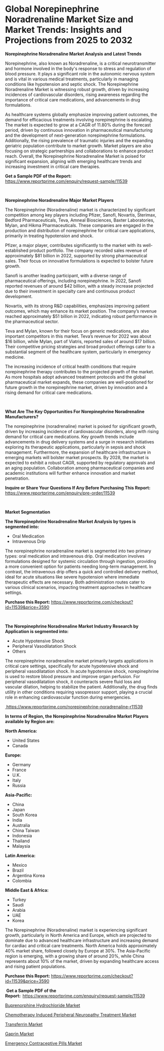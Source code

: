 <p><h1>Global Norepinephrine Noradrenaline Market Size and Market Trends: Insights and Projections from 2025 to 2032</h1></p><p><strong>Norepinephrine Noradrenaline Market Analysis and Latest Trends</strong></p>
<p><p>Norepinephrine, also known as Noradrenaline, is a critical neurotransmitter and hormone involved in the body's response to stress and regulation of blood pressure. It plays a significant role in the autonomic nervous system and is vital in various medical treatments, particularly in managing conditions like hypotension and septic shock. The Norepinephrine Noradrenaline Market is witnessing robust growth, driven by increasing incidences of cardiovascular disorders, rising awareness regarding the importance of critical care medications, and advancements in drug formulations.</p><p>As healthcare systems globally emphasize improving patient outcomes, the demand for efficacious treatments involving norepinephrine is escalating. The market is expected to grow at a CAGR of 11.80% during the forecast period, driven by continuous innovation in pharmaceutical manufacturing and the development of next-generation norepinephrine formulations. Additionally, the rising prevalence of traumatic injuries and the expanding geriatric population contribute to market growth. Market players are also focusing on strategic partnerships and collaborations to enhance product reach. Overall, the Norepinephrine Noradrenaline Market is poised for significant expansion, aligning with emerging healthcare trends and increasing investment in critical care therapies.</p></p>
<p><strong>Get a Sample PDF of the Report:&nbsp;</strong> <a href="https://www.reportprime.com/enquiry/request-sample/11539?utm_campaign=37&utm_medium=2&utm_source=Github&utm_content=ia&utm_term=20032025&utm_id=norepinephrine-noradrenaline">https://www.reportprime.com/enquiry/request-sample/11539</a></p>
<p>&nbsp;</p>
<p><strong>Norepinephrine Noradrenaline Major Market Players</strong></p>
<p><p>The Norepinephrine (Noradrenaline) market is characterized by significant competition among key players including Pfizer, Sanofi, Novartis, Sterimax, Bedford Pharmaceuticals, Teva, Amneal Biosciences, Baxter Laboratories, Mylan, and Hikma Pharmaceuticals. These companies are engaged in the production and distribution of norepinephrine for critical care applications, primarily in treating hypotension and shock.</p><p>Pfizer, a major player, contributes significantly to the market with its well-established product portfolio. The company recorded sales revenue of approximately $81 billion in 2022, supported by strong pharmaceutical sales. Their focus on innovative formulations is expected to bolster future growth.</p><p>Sanofi is another leading participant, with a diverse range of pharmaceutical offerings, including norepinephrine. In 2022, Sanofi reported revenues of around $42 billion, with a steady increase projected due to their investment in specialty care and continuous product development.</p><p>Novartis, with its strong R&D capabilities, emphasizes improving patient outcomes, which may enhance its market position. The company’s revenue reached approximately $51 billion in 2022, indicating robust performance in the pharmaceutical sector.</p><p>Teva and Mylan, known for their focus on generic medications, are also important competitors in this market. Teva’s revenue for 2022 was about $16 billion, while Mylan, part of Viatris, reported sales of around $17 billion. Their competitive pricing strategies and broad product offerings cater to a substantial segment of the healthcare system, particularly in emergency medicine.</p><p>The increasing incidence of critical health conditions that require norepinephrine therapy contributes to the projected growth of the market. As more hospitals adopt advanced treatment protocols and the global pharmaceutical market expands, these companies are well-positioned for future growth in the norepinephrine market, driven by innovation and a rising demand for critical care medications.</p></p>
<p>&nbsp;</p>
<p><strong>What Are The Key Opportunities For Norepinephrine Noradrenaline Manufacturers?</strong></p>
<p><p>The norepinephrine (noradrenaline) market is poised for significant growth, driven by increasing incidence of cardiovascular disorders, along with rising demand for critical care medications. Key growth trends include advancements in drug delivery systems and a surge in research initiatives exploring its therapeutic applications, particularly in sepsis and shock management. Furthermore, the expansion of healthcare infrastructure in emerging markets will bolster market prospects. By 2028, the market is expected to exhibit a robust CAGR, supported by regulatory approvals and an aging population. Collaboration among pharmaceutical companies and academic institutions will further enhance innovation and market penetration.</p></p>
<p><strong>Inquire or Share Your Questions If Any Before Purchasing This Report:</strong> <a href="https://www.reportprime.com/enquiry/pre-order/11539?utm_campaign=37&utm_medium=2&utm_source=Github&utm_content=ia&utm_term=20032025&utm_id=norepinephrine-noradrenaline">https://www.reportprime.com/enquiry/pre-order/11539</a></p>
<p>&nbsp;</p>
<p><strong>Market Segmentation</strong></p>
<p><strong>The Norepinephrine Noradrenaline Market Analysis by types is segmented into:</strong></p>
<p><ul><li>Oral Medication</li><li>Intravenous Drip</li></ul></p>
<p><p>The norepinephrine noradrenaline market is segmented into two primary types: oral medication and intravenous drip. Oral medication involves formulations designed for systemic circulation through ingestion, providing a more convenient option for patients needing long-term management. In contrast, the intravenous drip offers a quick and controlled delivery method, ideal for acute situations like severe hypotension where immediate therapeutic effects are necessary. Both administration routes cater to various clinical scenarios, impacting treatment approaches in healthcare settings.</p></p>
<p><strong>Purchase this Report:&nbsp;</strong><a href="https://www.reportprime.com/checkout?id=11539&price=3590&utm_campaign=37&utm_medium=2&utm_source=Github&utm_content=ia&utm_term=20032025&utm_id=norepinephrine-noradrenaline">https://www.reportprime.com/checkout?id=11539&price=3590</a></p>
<p>&nbsp;</p>
<p><strong>The Norepinephrine Noradrenaline Market Industry Research by Application is segmented into:</strong></p>
<p><ul><li>Acute Hypotensive Shock</li><li>Peripheral Vasodilatation Shock</li><li>Others</li></ul></p>
<p><p>The norepinephrine noradrenaline market primarily targets applications in critical care settings, specifically for acute hypotensive shock and peripheral vasodilatation shock. In acute hypotensive shock, norepinephrine is used to restore blood pressure and improve organ perfusion. For peripheral vasodilatation shock, it counteracts severe fluid loss and vascular dilation, helping to stabilize the patient. Additionally, the drug finds utility in other conditions requiring vasopressor support, playing a crucial role in enhancing cardiovascular function during emergencies.</p></p>
<p><a href="https://www.reportprime.com/norepinephrine-noradrenaline-r11539?utm_campaign=37&utm_medium=2&utm_source=Github&utm_content=ia&utm_term=20032025&utm_id=norepinephrine-noradrenaline">&nbsp;https://www.reportprime.com/norepinephrine-noradrenaline-r11539</a></p>
<p><strong>In terms of Region, the Norepinephrine Noradrenaline Market Players available by Region are:</strong></p>
<p>
    <p> <strong> North America: </strong>
        <ul>
            <li>United States</li>
            <li>Canada</li>
        </ul>
        </p> 
    <p> <strong> Europe: </strong>
        <ul>
            <li>Germany</li>
            <li>France</li>
            <li>U.K.</li>
            <li>Italy</li>
            <li>Russia</li>
        </ul>
        </p> 
    <p> <strong> Asia-Pacific: </strong>
        <ul>
            <li>China</li>
            <li>Japan</li>
            <li>South Korea</li>
            <li>India</li>
            <li>Australia</li>
            <li>China Taiwan</li>
            <li>Indonesia</li>
            <li>Thailand</li>
            <li>Malaysia</li>
        </ul>
        </p> 
    <p> <strong> Latin America: </strong>
        <ul>
            <li>Mexico</li>
            <li>Brazil</li>
            <li>Argentina Korea</li>
            <li>Colombia</li>
        </ul>
        </p> 
    <p> <strong> Middle East & Africa: </strong>
        <ul>
            <li>Turkey</li>
            <li>Saudi</li>
            <li>Arabia</li>
            <li>UAE</li>
            <li>Korea</li>
        </ul>
    </p>
    </p>
<p><p>The Norepinephrine (Noradrenaline) market is experiencing significant growth, particularly in North America and Europe, which are projected to dominate due to advanced healthcare infrastructure and increasing demand for cardiac and critical care treatments. North America holds approximately 40% market share, followed closely by Europe at 30%. The Asia-Pacific region is emerging, with a growing share of around 20%, while China represents about 10% of the market, driven by expanding healthcare access and rising patient populations.</p></p>
<p><strong>Purchase this Report: </strong><a href="https://www.reportprime.com/checkout?id=11539&price=3590&utm_campaign=37&utm_medium=2&utm_source=Github&utm_content=ia&utm_term=20032025&utm_id=norepinephrine-noradrenaline">https://www.reportprime.com/checkout?id=11539&price=3590</a></p>
<p>&nbsp;<strong>Get a Sample PDF of the Report:&nbsp;&nbsp;</strong><a href="https://www.reportprime.com/enquiry/request-sample/11539?utm_campaign=37&utm_medium=2&utm_source=Github&utm_content=ia&utm_term=20032025&utm_id=norepinephrine-noradrenaline">https://www.reportprime.com/enquiry/request-sample/11539</a></p>
<p><strong></strong></p>
<p><p><a href="https://github.com/nabadeneme/Market-Research-Report-List-1/blob/main/buprenorphine-hydrochloride-market.md?utm_campaign=37&utm_medium=2&utm_source=Github&utm_content=ia&utm_term=20032025&utm_id=norepinephrine-noradrenaline">Buprenorphine Hydrochloride Market</a></p><p><a href="https://github.com/vitrilaoire/Market-Research-Report-List-1/blob/main/chemotherapy-induced-peripheral-neuropathy-treatment-market.md?utm_campaign=37&utm_medium=2&utm_source=Github&utm_content=ia&utm_term=20032025&utm_id=norepinephrine-noradrenaline">Chemotherapy Induced Peripheral Neuropathy Treatment Market</a></p><p><a href="https://github.com/DianaWilson796/Market-Research-Report-List-2/blob/main/transferrin-market.md?utm_campaign=37&utm_medium=2&utm_source=Github&utm_content=ia&utm_term=20032025&utm_id=norepinephrine-noradrenaline">Transferrin Market</a></p><p><a href="https://github.com/ovtkosle/Market-Research-Report-List-1/blob/main/gaprin-market.md?utm_campaign=37&utm_medium=2&utm_source=Github&utm_content=ia&utm_term=20032025&utm_id=norepinephrine-noradrenaline">Gaprin Market</a></p><p><a href="https://github.com/maclarensidney/Market-Research-Report-List-1/blob/main/emergency-contraceptive-pills-market.md?utm_campaign=37&utm_medium=2&utm_source=Github&utm_content=ia&utm_term=20032025&utm_id=norepinephrine-noradrenaline">Emergency Contraceptive Pills Market</a></p></p>